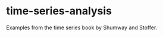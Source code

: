 time-series-analysis
====================

Examples from the time series book by Shumway and Stoffer.
